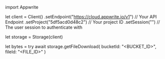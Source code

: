 import Appwrite

let client = Client()
    .setEndpoint("https://cloud.appwrite.io/v1") // Your API Endpoint
    .setProject("5df5acd0d48c2") // Your project ID
    .setSession("") // The user session to authenticate with

let storage = Storage(client)

let bytes = try await storage.getFileDownload(
    bucketId: "<BUCKET_ID>",
    fileId: "<FILE_ID>"
)

